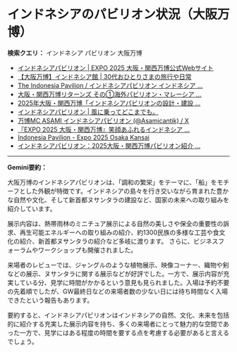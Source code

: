 # インドネシアのパビリオン状況（大阪万博）

**検索クエリ：** インドネシア パビリオン 大阪万博

- [インドネシアパビリオン | EXPO 2025 大阪・関西万博公式Webサイト](https://www.expo2025.or.jp/official-participant/indonesia/)
- [【大阪万博】インドネシア館 | 30代おひとりさまの旅行や日常](https://ameblo.jp/yrk0327/entry-12902904410.html)
- [The Indonesia Pavilion / インドネシアパビリオン インドネシア ...](https://www.instagram.com/p/C6s6GRiu_ZW/)
- [大阪・関西万博リターンズ その①海外パビリオン・マレーシア ...](https://ameblo.jp/mamehana0705/entry-12897501153.html)
- [2025年大阪・関西万博「インドネシアパビリオンの設計・建設 ...](https://www.fujiya-net.co.jp/news/20240501)
- [インドネシアパビリオン | 風に乗ってどこまでも。](https://ameblo.jp/laven1015/entry-12907034731.html)
- [万博MC ASAMI インドネシアパビリオン (@Asamicantik) / X](https://x.com/asamicantik)
- [『EXPO 2025 大阪・関西万博』笑顔あふれるインドネシア ...](https://note.com/yamada_tourist/n/n27bea8822b97)
- [Indonesia Pavilion - Expo 2025 Osaka Kansai](https://expo2025indonesia.id/)
- [インドネシアパビリオン：2025大阪・関西万博パビリオン紹介 ...](https://www.nippon.com/ja/guide-to-japan/expo2025021/)


---

**Gemini要約：**

大阪万博のインドネシアパビリオンは、「調和の繁栄」をテーマに、「船」をモチーフとした外観が特徴です。インドネシアの島々を行き交いながら育まれた豊かな自然や文化、そして新首都ヌサンタラの建設など、国家の未来への取り組みを紹介しています。

展示内容は、熱帯雨林のミニチュア展示による自然の美しさや保全の重要性の訴求、再生可能エネルギーへの取り組みの紹介、約1300民族の多様な工芸や食文化の紹介、新首都ヌサンタラの紹介など多岐に渡ります。  さらに、ビジネスフォーラムやワークショップも開催されました。

来場者のレビューでは、ジャングルのような植物展示、映像コーナー、織物や剣などの展示、ヌサンタラに関する展示などが好評でした。一方で、展示内容が充実している分、見学に時間がかかるという意見も見られました。入場は予約不要の先着順でしたが、GW最終日などの来場者数の少ない日には待ち時間なく入場できたという報告もあります。


要約すると、インドネシアパビリオンはインドネシアの自然、文化、未来を包括的に紹介する充実した展示内容を持ち、多くの来場者にとって魅力的な空間であった一方で、見学にはある程度の時間を要する点を考慮する必要があると言えるでしょう。

